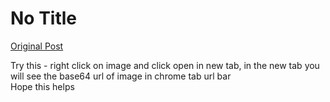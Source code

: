 # No Title

[Original Post](https://discourse.onlinedegree.iitm.ac.in/t/163247/158)

<p>Try this - right click on image and click open in new tab, in the new tab you will see the base64 url of image in chrome tab url bar<br>
Hope this helps</p>